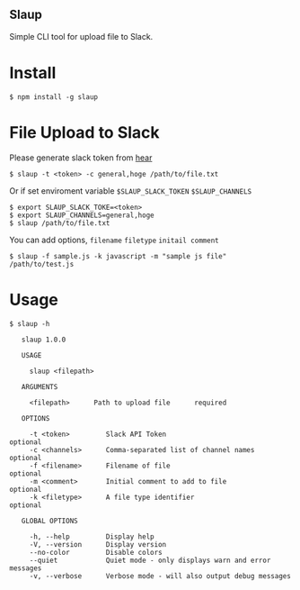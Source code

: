Slaup
-----------------

Simple CLI tool for upload file to Slack.

# Install

```
$ npm install -g slaup
```

# File Upload to Slack
Please generate slack token from [hear](https://api.slack.com/custom-integrations/legacy-tokens)

```
$ slaup -t <token> -c general,hoge /path/to/file.txt 
```

Or if set enviroment variable `$SLAUP_SLACK_TOKEN` `$SLAUP_CHANNELS`

```
$ export SLAUP_SLACK_TOKE=<token>
$ export SLAUP_CHANNELS=general,hoge
$ slaup /path/to/file.txt
```

You can add options, `filename` `filetype` `initail comment`

```
$ slaup -f sample.js -k javascript -m "sample js file" /path/to/test.js
```

# Usage
```
$ slaup -h

   slaup 1.0.0
     
   USAGE

     slaup <filepath>

   ARGUMENTS

     <filepath>      Path to upload file      required      

   OPTIONS

     -t <token>         Slack API Token                            optional      
     -c <channels>      Comma-separated list of channel names      optional      
     -f <filename>      Filename of file                           optional      
     -m <comment>       Initial comment to add to file             optional      
     -k <filetype>      A file type identifier                     optional      

   GLOBAL OPTIONS

     -h, --help         Display help                                      
     -V, --version      Display version                                   
     --no-color         Disable colors                                    
     --quiet            Quiet mode - only displays warn and error messages
     -v, --verbose      Verbose mode - will also output debug messages    

````
